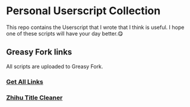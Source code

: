 # Personal Userscript Collection
This repo contains the Userscript that I wrote that I think is useful. I hope one of these scripts will have your day better.😋

## Greasy Fork links
All scripts are uploaded to Greasy Fork.
### [Get All Links]()
### [Zhihu Title Cleaner](https://greasyfork.org/en/scripts/408445-zhihu-title-cleaner)